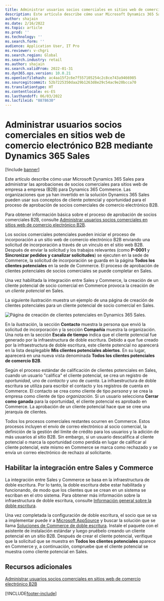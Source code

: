 ```yaml
---
title: Administrar usuarios socios comerciales en sitios web de comercio electrónico B2B mediante Dynamics 365 Sales
description: Este artículo describe cómo usar Microsoft Dynamics 365 Sales para administrar las aprobaciones de socios comerciales para sitios web de empresa a empresa (B2B) para Dynamics 365 Commerce.
author: shajain
ms.date: 2/16/2022
ms.topic: article
ms.prod: ''
ms.technology: ''
ms.search.form: ''
audience: Application User, IT Pro
ms.reviewer: v-chgri
ms.search.region: Global
ms.search.industry: retail
ms.author: shajain
ms.search.validFrom: 2022-01-31
ms.dyn365.ops.version: 10.0.21
ms.openlocfilehash: ac4aa15f2c6e7f557105254c2c8ce743a9466985
ms.sourcegitcommit: 52b7225350daa29b1263d8e29c54ac9e20bcca70
ms.translationtype: HT
ms.contentlocale: es-ES
ms.lasthandoff: 06/03/2022
ms.locfileid: "8878630"
---
```

# <a name="manage-business-partner-users-on-b2b-e-commerce-websites-using-dynamics-365-sales"></a>Administrar usuarios socios comerciales en sitios web de comercio electrónico B2B mediante Dynamics 365 Sales

[!include [banner](../../includes/banner.md)]

Este artículo describe cómo usar Microsoft Dynamics 365 Sales para administrar las aprobaciones de socios comerciales para sitios web de empresa a empresa (B2B) para Dynamics 365 Commerce. Las organizaciones que ya han invertido en la solución Dynamics 365 Sales pueden usar sus conceptos de cliente potencial y oportunidad para el proceso de aprobación de socios comerciales de comercio electrónico B2B.

Para obtener información básica sobre el proceso de aprobación de socios comerciales B2B, consulte [Administrar usuarios socios comerciales en sitios web de comercio electrónico B2B](manage-b2b-users.md).

Los socios comerciales potenciales pueden iniciar el proceso de incorporación a un sitio web de comercio electrónico B2B enviando una solicitud de incorporación a través de un vínculo en el sitio web B2B. Después de enviar la solicitud y los trabajos relevantes (como **P-0001** y **Sincronizar pedidos y canalizar solicitudes**) se ejecuten en la sede de Commerce, la solicitud de incorporación se guarda en la página **Todos los clientes potenciales** en la sede de Commerce. El proceso de aprobación de clientes potenciales de socios comerciales se puede completar en Sales.

Una vez habilitada la integración entre Sales y Commerce, la creación de un cliente potencial de socio comercial en Commerce provoca la creación de un *cliente potencial* en Sales.

La siguiente ilustración muestra un ejemplo de una página de creación de clientes potenciales para un cliente potencial de socio comercial en Sales.

![Página de creación de clientes potenciales en Dynamics 365 Sales.](../media/LeadInSales.png)

En la ilustración, la sección **Contacto** muestra la persona que envió la solicitud de incorporación y la sección **Compañía** muestra la organización. Una nota en la sección **Escala de tiempo** indica que el cliente potencial fue generado por la infraestructura de doble escritura. Debido a que fue creado por la infraestructura de doble escritura, este cliente potencial no aparecerá en la lista desplegable **Mis clientes potenciales abiertos**. En su lugar, aparecerá en una nueva vista denominada **Todos los clientes potenciales de comercio B2B**.

Según el proceso estándar de calificación de clientes potenciales en Sales, cuando un usuario "califica" el cliente potencial, se crea un registro de *oportunidad*, uno de *contacto* y uno de *cuenta*. La infraestructura de doble escritura se utiliza para escribir el contacto y los registros de cuenta en Commerce. El contacto se crea como cliente de tipo *persona* y se crea la empresa como cliente de tipo *organización*. Si un usuario selecciona **Cerrar como ganada** para la oportunidad, el cliente potencial es aprobado en Commerce. La aprobación de un cliente potencial hace que se cree una jerarquía de clientes.

Todos los procesos comerciales restantes ocurren en Commerce. Estos procesos incluyen el envío de correo electrónico al socio comercial, la definición de la gestión del límite de crédito para los usuarios y la adición de más usuarios al sitio B2B. Sin embargo, si un usuario descalifica al cliente potencial o marca la oportunidad como perdida en lugar de calificar al cliente potencial, este mismo en Commerce se marca como rechazado y se envía un correo electrónico de rechazo al solicitante.

## <a name="enable-integration-between-sales-and-commerce"></a>Habilitar la integración entre Sales y Commerce

La integración entre Sales y Commerce se basa en la infraestructura de doble escritura. Por lo tanto, la doble escritura debe estar habilitada y funcionando, de modo que los clientes que se crean en un sistema se escriban en el otro sistema. Para obtener más información sobre la infraestructura de doble escritura, consulte [Información general sobre la doble escritura](/dynamics365/fin-ops-core/dev-itpro/data-entities/dual-write/dual-write-overview).

Una vez completada la configuración de doble escritura, el socio que se va a implementar puede ir a [Microsoft AppSource](https://appsource.microsoft.com/) y buscar la solución que se llama [Soluciones de Commerce de doble escritura](https://partner.microsoft.com/dashboard/commercial-marketplace/offers/7ca1d8c9-dc79-4cb7-a82e-8dc96a25acca/overview). Instale el paquete con el asistente de instalación estándar y luego pruébelo creando un cliente potencial en un sitio B2B. Después de crear el cliente potencial, verifique que la solicitud que se muestra en **Todos los clientes potenciales** aparece en Commerce y, a continuación, compruebe que el cliente potencial se muestra como cliente potencial en Sales.

## <a name="additional-resources"></a>Recursos adicionales

[Administrar usuarios socios comerciales en sitios web de comercio electrónico B2B](manage-b2b-users.md)

[!INCLUDE[footer-include](../../includes/footer-banner.md)]
